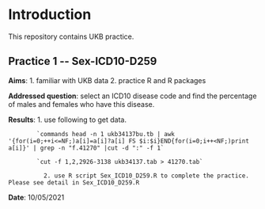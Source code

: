 Introduction
======
This repository contains UKB practice.

Practice 1 -- Sex-ICD10-D259
-------
**Aims**: 1. familiar with UKB data
          2. practice R and R packages

**Addressed question**: select an ICD10 disease code and find the percentage of males and females who have this disease.

**Results**: 1. use following to get data.

            `commands head -n 1 ukb34137bu.tb | awk '{for(i=0;++i<=NF;)a[i]=a[i]?a[i] FS $i:$i}END{for(i=0;i++<NF;)print a[i]}' | grep -n "f.41270" |cut -d ":" -f 1` 
            
            `cut -f 1,2,2926-3138 ukb34137.tab > 41270.tab`   
             
              2. use R script Sex_ICD10_D259.R to complete the practice. Please see detail in Sex_ICD10_D259.R

**Date**: 10/05/2021 
